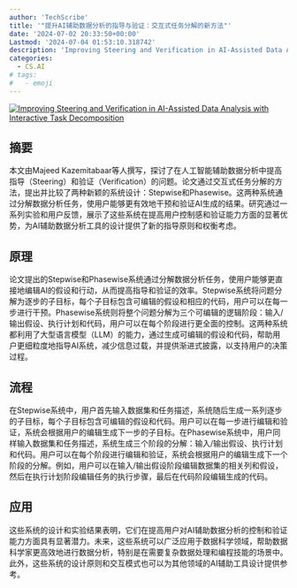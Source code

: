 ```yaml
---
author: 'TechScribe'
title: '"提升AI辅助数据分析的指导与验证：交互式任务分解的新方法"'
date: '2024-07-02 20:33:50+00:00'
Lastmod: '2024-07-04 01:53:10.318742'
description: 'Improving Steering and Verification in AI-Assisted Data Analysis with Interactive Task Decomposition'
categories:
  - CS.AI
# tags:
#   - emoji
---
```


[![Improving Steering and Verification in AI-Assisted Data Analysis with Interactive Task Decomposition](https://arxiv-research-1301205113.cos.ap-guangzhou.myqcloud.com/images/2407.02651v1.pdf_0.jpg)](https://arxiv.org/abs/2407.02651v1)

## 摘要

本文由Majeed Kazemitabaar等人撰写，探讨了在人工智能辅助数据分析中提高指导（Steering）和验证（Verification）的问题。论文通过交互式任务分解的方法，提出并比较了两种新颖的系统设计：Stepwise和Phasewise。这两种系统通过分解数据分析任务，使用户能够更有效地干预和验证AI生成的结果。研究通过一系列实验和用户反馈，展示了这些系统在提高用户控制感和验证能力方面的显著优势，为AI辅助数据分析工具的设计提供了新的指导原则和权衡考虑。<!--more-->

## 原理

论文提出的Stepwise和Phasewise系统通过分解数据分析任务，使用户能够更直接地编辑AI的假设和行动，从而提高指导和验证的效率。Stepwise系统将问题分解为逐步的子目标，每个子目标包含可编辑的假设和相应的代码，用户可以在每一步进行干预。Phasewise系统则将整个问题分解为三个可编辑的逻辑阶段：输入/输出假设、执行计划和代码，用户可以在每个阶段进行更全面的控制。这两种系统都利用了大型语言模型（LLM）的能力，通过生成可编辑的假设和代码，帮助用户更细粒度地指导AI系统，减少信息过载，并提供渐进式披露，以支持用户的决策过程。

## 流程

在Stepwise系统中，用户首先输入数据集和任务描述，系统随后生成一系列逐步的子目标，每个子目标包含可编辑的假设和代码。用户可以在每一步进行编辑和验证，系统会根据用户的编辑生成下一步的子目标。在Phasewise系统中，用户同样输入数据集和任务描述，系统生成三个阶段的分解：输入/输出假设、执行计划和代码。用户可以在每个阶段进行编辑和验证，系统会根据用户的编辑生成下一个阶段的分解。例如，用户可以在输入/输出假设阶段编辑数据集的相关列和假设，然后在执行计划阶段编辑任务的执行步骤，最后在代码阶段编辑生成的代码。

## 应用

这些系统的设计和实验结果表明，它们在提高用户对AI辅助数据分析的控制和验证能力方面具有显著潜力。未来，这些系统可以广泛应用于数据科学领域，帮助数据科学家更高效地进行数据分析，特别是在需要复杂数据处理和编程技能的场景中。此外，这些系统的设计原则和交互模式也可以为其他领域的AI辅助工具设计提供参考。